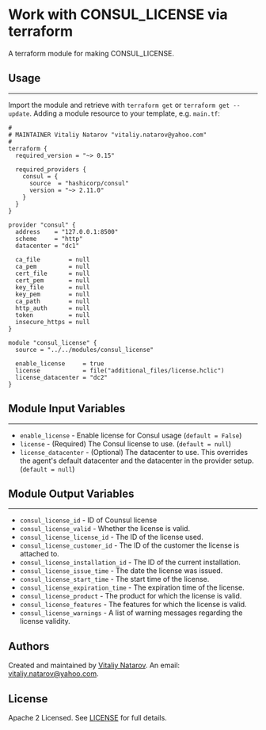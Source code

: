 # Work with CONSUL_LICENSE via terraform

A terraform module for making CONSUL_LICENSE.


## Usage
----------------------
Import the module and retrieve with ```terraform get``` or ```terraform get --update```. Adding a module resource to your template, e.g. `main.tf`:

```
#
# MAINTAINER Vitaliy Natarov "vitaliy.natarov@yahoo.com"
#
terraform {
  required_version = "~> 0.15"

  required_providers {
    consul = {
      source  = "hashicorp/consul"
      version = "~> 2.11.0"
    }
  }
}

provider "consul" {
  address    = "127.0.0.1:8500"
  scheme     = "http"
  datacenter = "dc1"

  ca_file        = null
  ca_pem         = null
  cert_file      = null
  cert_pem       = null
  key_file       = null
  key_pem        = null
  ca_path        = null
  http_auth      = null
  token          = null
  insecure_https = null
}

module "consul_license" {
  source = "../../modules/consul_license"

  enable_license     = true
  license            = file("additional_files/license.hclic")
  license_datacenter = "dc2"
}
```

## Module Input Variables
----------------------
- `enable_license` - Enable license for Consul usage (`default = False`)
- `license` - (Required) The Consul license to use. (`default = null`)
- `license_datacenter` - (Optional) The datacenter to use. This overrides the agent's default datacenter and the datacenter in the provider setup. (`default = null`)

## Module Output Variables
----------------------
- `consul_license_id` - ID of Counsul license
- `consul_license_valid` - Whether the license is valid.
- `consul_license_license_id` - The ID of the license used.
- `consul_license_customer_id` - The ID of the customer the license is attached to.
- `consul_license_installation_id` - The ID of the current installation.
- `consul_license_issue_time` - The date the license was issued.
- `consul_license_start_time` - The start time of the license.
- `consul_license_expiration_time` - The expiration time of the license.
- `consul_license_product` - The product for which the license is valid.
- `consul_license_features` - The features for which the license is valid.
- `consul_license_warnings` - A list of warning messages regarding the license validity.


## Authors

Created and maintained by [Vitaliy Natarov](https://github.com/SebastianUA). An email: [vitaliy.natarov@yahoo.com](vitaliy.natarov@yahoo.com).

## License

Apache 2 Licensed. See [LICENSE](https://github.com/SebastianUA/terraform/blob/master/LICENSE) for full details.
